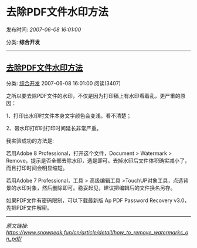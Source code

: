 # 去除PDF文件水印方法

发布时间: *2007-06-08 16:01:00*

分类: __综合开发__

---------

## [去除PDF文件水印方法](/cn/article/detail/how_to_remove_watermarks_on_pdf/)

分类: [综合开发](/cn/article/category/comprehensive_development/) 2007-06-08 16:01:00 阅读(3407)

之所以要去除PDF文件的水印，不仅是因为打印稿上有水印看着乱，更严重的原因：

1、打印出水印时文件本身文字颜色会变浅，看不清楚；

2、带水印打印时打印时间延长非常严重。

我实验成功的方法是:

若用Adobe 8 Professional，打开这个文件，Document > Watermark > Remove，提示是否全部去除水印，选是即可。去掉水印后文件体积确实减小了，而且打印时间会明显缩短。

若用Adobe 7 Professional，工具 > 高级编辑工具 >TouchUP对象工具，点选背景的水印对象，然后删除即可。稳妥起见，建议把编辑后的文件换名另存。

如果PDF文件有密码限制，可以下载最新版 Ap PDF Password Recovery v3.0，先把PDF文件解密。





---
*原文链接: https://www.snowpeak.fun/cn/article/detail/how_to_remove_watermarks_on_pdf/*
